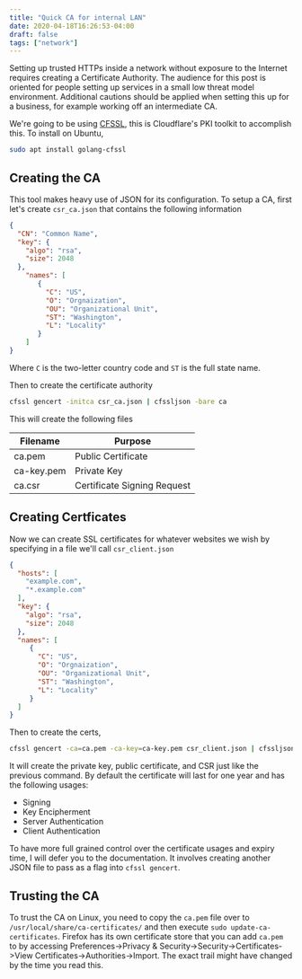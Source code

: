 ```yaml
---
title: "Quick CA for internal LAN"
date: 2020-04-18T16:26:53-04:00
draft: false
tags: ["network"]
---
```


Setting up trusted HTTPs inside a network without exposure to the Internet requires creating a Certificate Authority. The audience for this post is oriented for people setting up services in a small low threat model environment. Additional cautions should be applied when setting this up for a business, for example working off an intermediate CA. 

We're going to be using [CFSSL](https://blog.cloudflare.com/introducing-cfssl/), this is Cloudflare's PKI toolkit to accomplish this. To install on Ubuntu,

```bash
sudo apt install golang-cfssl
```

## Creating the CA

This tool makes heavy use of JSON for its configuration. To setup a CA, first let's create `csr_ca.json` that contains the following information

```json
{
  "CN": "Common Name",
  "key": {
    "algo": "rsa",
    "size": 2048 
  },
    "names": [
       {
         "C": "US",
         "O": "Orgnaization",
         "OU": "Organizational Unit",
         "ST": "Washington",
         "L": "Locality"
       }
    ]
}
```

Where `C` is the two-letter country code and `ST` is the full state name.

Then to create the certificate authority

```bash
cfssl gencert -initca csr_ca.json | cfssljson -bare ca
```

This will create the following files

| Filename   | Purpose                     |
| ---------- | --------------------------- |
| ca.pem     | Public Certificate          |
| ca-key.pem | Private Key                 |
| ca.csr     | Certificate Signing Request |

## Creating Certficates

Now we can create SSL certificates for whatever websites we wish by specifying in a file we'll call `csr_client.json`

```json
{
  "hosts": [
    "example.com",
    "*.example.com"
  ],
  "key": {
    "algo": "rsa",
    "size": 2048
  },
  "names": [
     {
       "C": "US",
       "O": "Orgnaization",
       "OU": "Organizational Unit",
       "ST": "Washington",
       "L": "Locality"
     }
  ]
}
```

Then to create the certs,

```bash
cfssl gencert -ca=ca.pem -ca-key=ca-key.pem csr_client.json | cfssljson -bare cert
```

It will create the private key, public certificate, and CSR just like the previous command. By default the certificate will last for one year and has the following usages:

- Signing
- Key Encipherment
- Server Authentication
- Client Authentication

To have more full grained control over the certificate usages and expiry time, I will defer you to the documentation. It involves creating another JSON file to pass as a flag into `cfssl gencert`.

## Trusting the CA

To trust the CA on Linux, you need to copy the `ca.pem` file over to `/usr/local/share/ca-certificates/` and then execute `sudo update-ca-certificates`. Firefox has its own certificate store that you can add `ca.pem` to by accessing Preferences->Privacy & Security->Security->Certificates->View Certificates->Authorities->Import. The exact trail might have changed by the time you read this.

